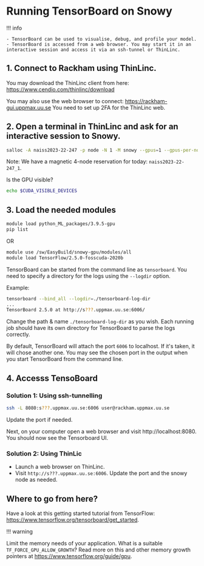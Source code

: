 # Running TensorBoard on Snowy

!!! info

    - TensorBoard can be used to visualise, debug, and profile your model.
    - TensorBoard is accessed from a web browser. You may start it in an interactive session and access it via an ssh-tunnel or ThinLinc.

## 1. Connect to Rackham using ThinLinc.

You may download the ThinLinc client from here:
https://www.cendio.com/thinlinc/download

You may also use the web browser to connect:
https://rackham-gui.uppmax.uu.se
You need to set up 2FA for the ThinLinc web.

## 2. Open a terminal in ThinLinc and ask for an interactive session to Snowy.

```bash
salloc -A naiss2023-22-247 -p node -N 1 -M snowy --gpus=1 --gpus-per-node=1 -t 04:00:00
```

Note: We have a magnetic 4-node reservation for today: `naiss2023-22-247_1`.

Is the GPU visible?
```bash
echo $CUDA_VISIBLE_DEVICES
```

## 3. Load the needed modules

```bash
module load python_ML_packages/3.9.5-gpu
pip list
```
OR

```bash
module use /sw/EasyBuild/snowy-gpu/modules/all
module load TensorFlow/2.5.0-fosscuda-2020b
```

TensorBoard can be started from the command line as `tensorboard`. You need to specify a directory for the logs using the `--logdir` option.

Example:
```bash
tensorboard --bind_all --logdir=./tensorboard-log-dir
...
TensorBoard 2.5.0 at http://s???.uppmax.uu.se:6006/
```
Change the path & name `./tensorboard-log-dir` as you wish. Each running job should have its own directory for TensorBoard to parse the logs correctly.

By default, TensorBoard will attach the port `6006` to localhost. If it's taken, it will chose another one. You may see the chosen port in the output when you start TensorBoard from the command line.


## 4. Accesss TensoBoard

### Solution 1: Using ssh-tunnelling

```bash
ssh -L 8080:s???.uppmax.uu.se:6006 user@rackham.uppmax.uu.se
```
Update the port if needed.

Next, on your computer open a web browser and visit http://localhost:8080. You should now see the Tensorboard UI.


### Solution 2: Using ThinLic

- Launch a web browser on ThinLinc.
- Visit `http://s???.uppmax.uu.se:6006`. Update the port and the snowy node as needed.

## Where to go from here?
Have a look at this getting started tutorial from TensorFlow: https://www.tensorflow.org/tensorboard/get_started.

!!! warning

Limit the memory needs of your application. What is a suitable `TF_FORCE_GPU_ALLOW_GROWTH`? Read more on this and other memory growth pointers at https://www.tensorflow.org/guide/gpu.


